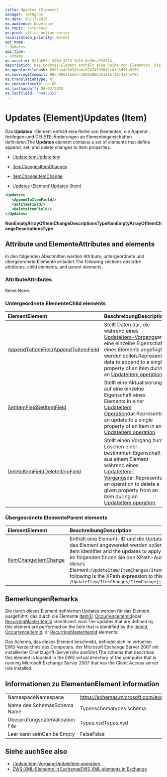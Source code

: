 ```yaml
---
title: Updates (Element)
manager: sethgros
ms.date: 09/17/2015
ms.audience: Developer
ms.topic: reference
ms.prod: office-online-server
localization_priority: Normal
api_name:
- Updates
api_type:
- schema
ms.assetid: 5c1a855e-390d-4713-9d10-6e86ca392814
description: Das Updates-Element enthält eine Reihe von Elementen, die Append-, festlegen-und DELETE-Änderungen an Elementeigenschaften definieren.
ms.openlocfilehash: 6902ea4d3d3d9adc074745d5642cdfa6d91a9163
ms.sourcegitcommit: 88ec988f2bb67c1866d06b361615f3674a24e795
ms.translationtype: MT
ms.contentlocale: de-DE
ms.lasthandoff: 06/03/2020
ms.locfileid: "44456353"
---
```

# <a name="updates-item"></a><span data-ttu-id="17441-103">Updates (Element)</span><span class="sxs-lookup"><span data-stu-id="17441-103">Updates (Item)</span></span>

<span data-ttu-id="17441-104">Das **Updates** -Element enthält eine Reihe von Elementen, die Append-, festlegen-und DELETE-Änderungen an Elementeigenschaften definieren.</span><span class="sxs-lookup"><span data-stu-id="17441-104">The **Updates** element contains a set of elements that define append, set, and delete changes to item properties.</span></span> 
  
- [<span data-ttu-id="17441-105">UpdateItem</span><span class="sxs-lookup"><span data-stu-id="17441-105">UpdateItem</span></span>](updateitem.md)
  
- [<span data-ttu-id="17441-106">ItemChanges</span><span class="sxs-lookup"><span data-stu-id="17441-106">ItemChanges</span></span>](itemchanges.md)
  
- [<span data-ttu-id="17441-107">ItemChange</span><span class="sxs-lookup"><span data-stu-id="17441-107">ItemChange</span></span>](itemchange.md)
  
- [<span data-ttu-id="17441-108">Updates (Element)</span><span class="sxs-lookup"><span data-stu-id="17441-108">Updates (Item)</span></span>](updates-item.md)
  
```xml
<Updates>
   <AppendToItemField/>
   <SetItemField/>
   <DeleteItemField/>
</Updates>
```

<span data-ttu-id="17441-109">**NonEmptyArrayOfItemChangeDescriptionsType**</span><span class="sxs-lookup"><span data-stu-id="17441-109">**NonEmptyArrayOfItemChangeDescriptionsType**</span></span>

## <a name="attributes-and-elements"></a><span data-ttu-id="17441-110">Attribute und Elemente</span><span class="sxs-lookup"><span data-stu-id="17441-110">Attributes and elements</span></span>

<span data-ttu-id="17441-111">In den folgenden Abschnitten werden Attribute, untergeordnete und übergeordnete Elemente erläutert.</span><span class="sxs-lookup"><span data-stu-id="17441-111">The following sections describe attributes, child elements, and parent elements.</span></span>
  
### <a name="attributes"></a><span data-ttu-id="17441-112">Attribute</span><span class="sxs-lookup"><span data-stu-id="17441-112">Attributes</span></span>

<span data-ttu-id="17441-113">Keine.</span><span class="sxs-lookup"><span data-stu-id="17441-113">None.</span></span>
  
### <a name="child-elements"></a><span data-ttu-id="17441-114">Untergeordnete Elemente</span><span class="sxs-lookup"><span data-stu-id="17441-114">Child elements</span></span>

|<span data-ttu-id="17441-115">**Element**</span><span class="sxs-lookup"><span data-stu-id="17441-115">**Element**</span></span>|<span data-ttu-id="17441-116">**Beschreibung**</span><span class="sxs-lookup"><span data-stu-id="17441-116">**Description**</span></span>|
|:-----|:-----|
|[<span data-ttu-id="17441-117">AppendToItemField</span><span class="sxs-lookup"><span data-stu-id="17441-117">AppendToItemField</span></span>](appendtoitemfield.md) <br/> |<span data-ttu-id="17441-118">Stellt Daten dar, die während eines [UpdateItem-Vorgangs](updateitem-operation.md)an eine einzelne Eigenschaft eines Elements angefügt werden sollen.</span><span class="sxs-lookup"><span data-stu-id="17441-118">Represents data to append to a single property of an item during an [UpdateItem operation](updateitem-operation.md).</span></span>  <br/> |
|[<span data-ttu-id="17441-119">SetItemField</span><span class="sxs-lookup"><span data-stu-id="17441-119">SetItemField</span></span>](setitemfield.md) <br/> |<span data-ttu-id="17441-120">Stellt eine Aktualisierung auf eine einzelne Eigenschaft eines Elements in einer [UpdateItem Operation](updateitem-operation.md)dar.</span><span class="sxs-lookup"><span data-stu-id="17441-120">Represents an update to a single property of an item in an [UpdateItem operation](updateitem-operation.md).</span></span>  <br/> |
|[<span data-ttu-id="17441-121">DeleteItemField</span><span class="sxs-lookup"><span data-stu-id="17441-121">DeleteItemField</span></span>](deleteitemfield.md) <br/> |<span data-ttu-id="17441-122">Stellt einen Vorgang zum Löschen einer bestimmten Eigenschaft aus einem Element während eines [UpdateItem-Vorgangs](updateitem-operation.md)dar.</span><span class="sxs-lookup"><span data-stu-id="17441-122">Represents an operation to delete a given property from an item during an [UpdateItem operation](updateitem-operation.md).</span></span>  <br/> |
   
### <a name="parent-elements"></a><span data-ttu-id="17441-123">Übergeordnete Elemente</span><span class="sxs-lookup"><span data-stu-id="17441-123">Parent elements</span></span>

|<span data-ttu-id="17441-124">**Element**</span><span class="sxs-lookup"><span data-stu-id="17441-124">**Element**</span></span>|<span data-ttu-id="17441-125">**Beschreibung**</span><span class="sxs-lookup"><span data-stu-id="17441-125">**Description**</span></span>|
|:-----|:-----|
|[<span data-ttu-id="17441-126">ItemChange</span><span class="sxs-lookup"><span data-stu-id="17441-126">ItemChange</span></span>](itemchange.md) <br/> |<span data-ttu-id="17441-127">Enthält eine Element-ID und die Updates, die auf das Element angewendet werden sollen.</span><span class="sxs-lookup"><span data-stu-id="17441-127">Contains an item identifier and the updates to apply to the item.</span></span>  <br/> <span data-ttu-id="17441-128">Im folgenden finden Sie den XPath-Ausdruck für dieses Element:`/UpdateItem/ItemChanges/ItemChange[i]`</span><span class="sxs-lookup"><span data-stu-id="17441-128">The following is the XPath expression to this element:  `/UpdateItem/ItemChanges/ItemChange[i]`</span></span> <br/> |
   
## <a name="remarks"></a><span data-ttu-id="17441-129">Bemerkungen</span><span class="sxs-lookup"><span data-stu-id="17441-129">Remarks</span></span>

<span data-ttu-id="17441-130">Die durch dieses Element definierten Updates werden für das Element ausgeführt, das durch die Elemente [ItemID](itemid.md), [OccurrenceItemId](occurrenceitemid.md)oder [RecurringMasterItemId](recurringmasteritemid.md) identifiziert wird.</span><span class="sxs-lookup"><span data-stu-id="17441-130">The updates that are defined by this element are performed on the item that is identified by the [ItemId](itemid.md), [OccurrenceItemId](occurrenceitemid.md), or [RecurringMasterItemId](recurringmasteritemid.md) elements.</span></span> 
  
<span data-ttu-id="17441-131">Das Schema, das dieses Element beschreibt, befindet sich im virtuellen EWS-Verzeichnis des Computers, der Microsoft Exchange Server 2007 mit installierter Clientzugriff-Serverrolle ausführt.</span><span class="sxs-lookup"><span data-stu-id="17441-131">The schema that describes this element is located in the EWS virtual directory of the computer that is running Microsoft Exchange Server 2007 that has the Client Access server role installed.</span></span>
  
## <a name="element-information"></a><span data-ttu-id="17441-132">Informationen zu Elementen</span><span class="sxs-lookup"><span data-stu-id="17441-132">Element information</span></span>

|||
|:-----|:-----|
|<span data-ttu-id="17441-133">Namespace</span><span class="sxs-lookup"><span data-stu-id="17441-133">Namespace</span></span>  <br/> |https://schemas.microsoft.com/exchange/services/2006/types  <br/> |
|<span data-ttu-id="17441-134">Name des Schemas</span><span class="sxs-lookup"><span data-stu-id="17441-134">Schema Name</span></span>  <br/> |<span data-ttu-id="17441-135">Typenschema</span><span class="sxs-lookup"><span data-stu-id="17441-135">types schema</span></span>  <br/> |
|<span data-ttu-id="17441-136">Überprüfungsdatei</span><span class="sxs-lookup"><span data-stu-id="17441-136">Validation File</span></span>  <br/> |<span data-ttu-id="17441-137">Types.xsd</span><span class="sxs-lookup"><span data-stu-id="17441-137">Types.xsd</span></span>  <br/> |
|<span data-ttu-id="17441-138">Leer kann sein</span><span class="sxs-lookup"><span data-stu-id="17441-138">Can be Empty</span></span>  <br/> |<span data-ttu-id="17441-139">False</span><span class="sxs-lookup"><span data-stu-id="17441-139">False</span></span>  <br/> |
   
## <a name="see-also"></a><span data-ttu-id="17441-140">Siehe auch</span><span class="sxs-lookup"><span data-stu-id="17441-140">See also</span></span>

- [<span data-ttu-id="17441-141">UpdateItem-Vorgang</span><span class="sxs-lookup"><span data-stu-id="17441-141">UpdateItem operation</span></span>](updateitem-operation.md)
- [<span data-ttu-id="17441-142">EWS-XML-Elemente in Exchange</span><span class="sxs-lookup"><span data-stu-id="17441-142">EWS XML elements in Exchange</span></span>](ews-xml-elements-in-exchange.md)

